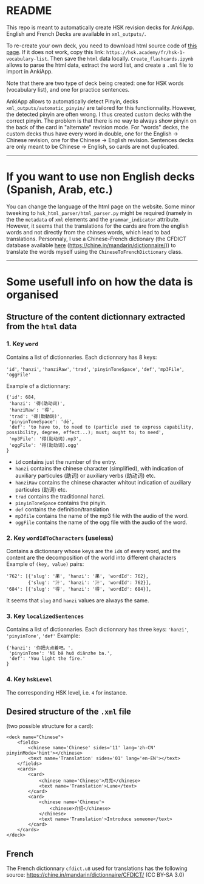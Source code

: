 # README

This repo is meant to automatically create HSK revision decks for AnkiApp. English and French Decks are available in `xml_outputs/`.


To re-create your own deck, you need to download html source code of [this page](https://hsk.academy/fr/hsk-1-vocabulary-list).
If it does not work, copy this link: `https://hsk.academy/fr/hsk-1-vocabulary-list`.
Then save the `html` data locally. `Create_flashcards.ipynb` allows to parse the html data, extract the word list, and create a `.xml` file to import in AnkiApp.

Note that there are two type of deck being created: one for HSK words (vocabulary list), and one for practice sentences.

AnkiApp allows to automatically detect Pinyin, decks `xml_outputs/automatic_pinyin/` are tailored for this functionnality. However, the detected pinyin are often wrong. I thus created custom decks with the correct pinyin. The problem is that there is no way to always show pinyin on the back of the card in "alternate" revision mode. For "words" decks, the custom decks thus have every word in double, one for the English -> Chinese revision, one for the Chinese -> English revision. Sentences decks are only meant to be Chinese -> English, so cards are not duplicated.

---

# If you want to use non English decks (Spanish, Arab, etc.)
You can change the language of the html page on the website. Some minor tweeking to `hsk_html_parser/html_parser.py` might be required (namely in the the `metadata` of `xml` elements and the `grammar_indicator` attribute. However, it seems that the translations for the cards are from the english words and not directly from the chinses words, which lead to bad translations. Personnaly, I use a Chinese-French dictionary (the CFDICT database available [here](https://chine.in/mandarin/dictionnaire/) (https://chine.in/mandarin/dictionnaire/)) to translate the words myself using the `ChineseToFrenchDictionary` class.

---

# Some usefull info on how the data is organised
## Structure of the content dictionnary extracted from the `html` data

### 1. Key `word`
Contains a list of dictionnaries.
Each dictionnary has 8 keys:

`'id'`, `'hanzi'`, `'hanziRaw'`, `'trad'`, `'pinyinToneSpace'`, `'def'`, `'mp3File'`, `'oggFile'`

Example of a dictionnary:
```
{'id': 684,
 'hanzi': '得(助动词)',
 'hanziRaw': '得',
 'trad': '得(助動詞)',
 'pinyinToneSpace': 'dé',
 'def': 'to have to, to need to (particle used to express capability, possibility, degree, effect...); must; ought to; to need',
 'mp3File': '得(助动词).mp3',
 'oggFile': '得(助动词).ogg'
}

```

- `id` contains just the number of the entry. 
- `hanzi` contains the chinese character (simplified), with indication of auxiliary particules (助词) or auxiliary verbs (助动词) etc.
- `hanziRaw` contains the chinese character whitout indication of auxiliary particules (助词) etc. 
- `trad` contains the traditionnal hanzi.
- `pinyinToneSpace` contains the pinyin.
- `def` contains the definition/translation
- `mp3file` contains the name of the mp3 file with the audio of the word.
- `oggFile` contains the name of the ogg file with the audio of the word.

### 2. Key `wordIdToCharacters` (useless)
Contains a dictionnary whose keys are the `id`s of every word, and the content are the decomposition of the world into different characters
Example of `(key, value)` pairs:
```
'762': [{'slug': '果', 'hanzi': '果', 'wordId': 762},
        {'slug': '汁', 'hanzi': '汁', 'wordId': 762}],
'684': [{'slug': '得', 'hanzi': '得', 'wordId': 684}],
```
It seems that `slug` and `hanzi` values are always the same.

### 3. Key `localizedSentences`
Contains a list of dictionnaries. Each dictionnary has three keys: 
`'hanzi'`, `'pinyinTone'`, `'def'`
Example:
```
{'hanzi': '你把火点着吧。',
 'pinyinTone': 'Nǐ bǎ huǒ diǎnzhe ba.',
 'def': 'You light the fire.'
}
```

### 4. Key `hskLevel`
The corresponding HSK level, i.e. `4` for instance.


## Desired structure of the `.xml` file
(two possible structure for a card):

```
<deck name="Chinese">
    <fields>
        <chinese name='Chinese' sides='11' lang='zh-CN'  pinyinMode='hint'></chinese>
        <text name='Translation' sides='01' lang='en-EN'></text>
    </fields>
    <cards>
        <card>
            <chinese name='Chinese'>月亮</chinese>
            <text name='Translation'>Lune</text>
        </card>
        <card>
            <chinese name='Chinese'>
                <chinese>介绍</chinese>
            </chinese>
            <text name='Translation'>Introduce someone</text>
        </card>
    </cards>
</deck>
```


## French
The French dictionnary `cfdict.u8` used for translations has the following source: https://chine.in/mandarin/dictionnaire/CFDICT/ (CC BY-SA 3.0)
